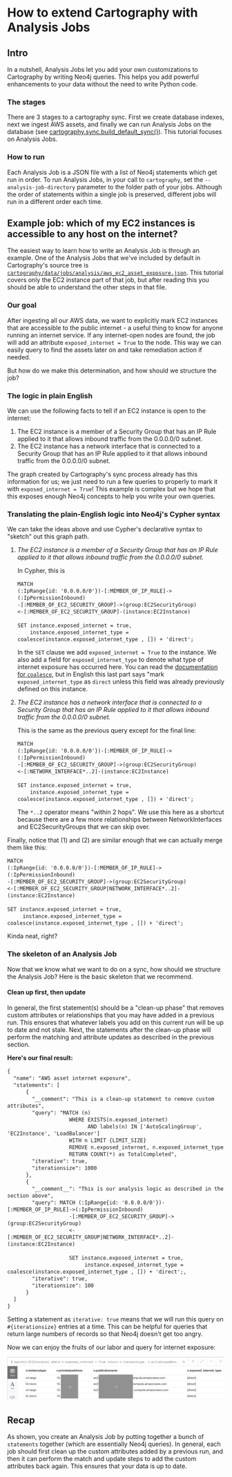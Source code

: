 # How to extend Cartography with Analysis Jobs

## Intro
In a nutshell, Analysis Jobs let you add your own customizations to Cartography by writing Neo4j queries.  This helps you add powerful enhancements to your data without the need to write Python code.

### The stages
There are 3 stages to a cartography sync.  First we create database indexes, next we ingest AWS assets, and finally we can run Analysis Jobs on the database (see [cartography.sync.build\_default\_sync()](https://github.com/lyft/cartography/blob/master/cartography/sync.py)).  This tutorial focuses on Analysis Jobs.

### How to run
Each Analysis Job is a JSON file with a list of Neo4j statements which get run in order.  To run Analysis Jobs, in your call to `cartography`, set the `--analysis-job-directory` parameter to the folder path of your jobs.  Although the order of statements within a single job is preserved, different jobs will run in a different order each time.


## Example job: which of my EC2 instances is accessible to any host on the internet?
The easiest way to learn how to write an Analysis Job is through an example.  One of the Analysis Jobs that we've included by default in Cartography's source tree is [`cartography/data/jobs/analysis/aws_ec2_asset_exposure.json`](https://github.com/lyft/cartography/blob/master/cartography/data/jobs/analysis/aws_ec2_asset_exposure.json).  This tutorial covers only the EC2 instance part of that job, but after reading this you should be able to understand the other steps in that file.

### Our goal
After ingesting all our AWS data, we want to explicitly mark EC2 instances that are accessible to the public internet - a useful thing to know for anyone running an internet service.  If any internet-open nodes are found, the job will add an attribute `exposed_internet = True` to the node.  This way we can easily query to find the assets later on and take remediation action if needed.

But how do we make this determination, and how should we structure the job?


### The logic in plain English
We can use the following facts to tell if an EC2 instance is open to the internet:

1. The EC2 instance is a member of a Security Group that has an IP Rule applied to it that allows inbound traffic from the 0.0.0.0/0 subnet.
2. The EC2 instance has a network interface that is connected to a Security Group that has an IP Rule applied to it that allows inbound traffic from the 0.0.0.0/0 subnet.

The graph created by Cartography's sync process already has this information for us; we just need to run a few queries to properly to mark it with `exposed_internet = True`!  This example is complex but we hope that this exposes enough Neo4j concepts to help you write your own queries.


### Translating the plain-English logic into Neo4j's Cypher syntax
We can take the ideas above and use Cypher's declarative syntax to "sketch" out this graph path.

1. _The EC2 instance is a member of a Security Group that has an IP Rule applied to it that allows inbound traffic from the 0.0.0.0/0 subnet._

	In Cypher, this is 

	```
	MATCH 
	(:IpRange{id: '0.0.0.0/0'})-[:MEMBER_OF_IP_RULE]->(:IpPermissionInbound)
	-[:MEMBER_OF_EC2_SECURITY_GROUP]->(group:EC2SecurityGroup)
	<-[:MEMBER_OF_EC2_SECURITY_GROUP]-(instance:EC2Instance)
	
	SET instance.exposed_internet = true, 
	    instance.exposed_internet_type = coalesce(instance.exposed_internet_type , []) + 'direct';
	```
	In the `SET` clause we add `exposed_internet = True` to the instance.  We also add a field for `exposed_internet_type` to denote what type of internet exposure has occurred here.  You can read the [documentation for `coalesce`](https://neo4j.com/docs/cypher-manual/current/functions/scalar/#functions-coalesce), but in English this last part says "mark `exposed_internet_type` as `direct` unless this field was already previously defined on this instance.
	

2. _The EC2 instance has a network interface that is connected to a Security Group that has an IP Rule applied to it that allows inbound traffic from the 0.0.0.0/0 subnet._

	This is the same as the previous query except for the final line:

	```
	MATCH 
	(:IpRange{id: '0.0.0.0/0'})-[:MEMBER_OF_IP_RULE]->(:IpPermissionInbound)
	-[:MEMBER_OF_EC2_SECURITY_GROUP]->(group:EC2SecurityGroup)
	<-[:NETWORK_INTERFACE*..2]-(instance:EC2Instance)

	SET instance.exposed_internet = true, 
	    instance.exposed_internet_type = coalesce(instance.exposed_internet_type , []) + 'direct';
	```
	
	The `*..2` operator means "within 2 hops".  We use this here as a shortcut because there are a few more relationships between NetworkInterfaces and EC2SecurityGroups that we can skip over.
	
Finally, notice that (1) and (2) are similar enough that we can actually merge them like this:
	
```
MATCH 
(:IpRange{id: '0.0.0.0/0'})-[:MEMBER_OF_IP_RULE]->(:IpPermissionInbound)
-[:MEMBER_OF_EC2_SECURITY_GROUP]->(group:EC2SecurityGroup)
<-[:MEMBER_OF_EC2_SECURITY_GROUP|NETWORK_INTERFACE*..2]-(instance:EC2Instance)

SET instance.exposed_internet = true, 
	 instance.exposed_internet_type = coalesce(instance.exposed_internet_type , []) + 'direct';
```
	
Kinda neat, right?

	
### The skeleton of an Analysis Job
Now that we know what we want to do on a sync, how should we structure the Analysis Job?  Here is the basic skeleton that we recommend.  

#### Clean up first, then update
In general, the first statement(s) should be a "clean-up phase" that removes custom attributes or relationships that you may have added in a previous run.  This ensures that whatever labels you add on this current run will be up to date and not stale.  Next, the statements after the clean-up phase will perform the  matching and attribute updates as described in the previous section.

**Here's our final result:**

```
{
  "name": "AWS asset internet exposure",
  "statements": [
	  {
	    "__comment": "This is a clean-up statement to remove custom attributes",
	    "query": "MATCH (n) 
	    			WHERE EXISTS(n.exposed_internet) 
					      AND labels(n) IN ['AutoScalingGroup', 'EC2Instance', 'LoadBalancer'] 
					WITH n LIMIT {LIMIT_SIZE} 
					REMOVE n.exposed_internet, n.exposed_internet_type 
					RETURN COUNT(*) as TotalCompleted",
	    "iterative": true,
	    "iterationsize": 1000
	  },
	  {
	    "__comment__": "This is our analysis logic as described in the section above",
	    "query": MATCH (:IpRange{id: '0.0.0.0/0'})-[:MEMBER_OF_IP_RULE]->(:IpPermissionInbound)
					-[:MEMBER_OF_EC2_SECURITY_GROUP]->(group:EC2SecurityGroup)
					<-[:MEMBER_OF_EC2_SECURITY_GROUP|NETWORK_INTERFACE*..2]-(instance:EC2Instance)

					SET instance.exposed_internet = true, 
						 instance.exposed_internet_type = coalesce(instance.exposed_internet_type , []) + 'direct';,
	    "iterative": true,
	    "iterationsize": 100
	  }
  ]  
}
```

Setting a statement as `iterative: true` means that we will run this query on `#{iterationsize}` entries at a time.  This can be helpful for queries that return large numbers of records so that Neo4j doesn't get too angry.

Now we can enjoy the fruits of our labor and query for internet exposure:

![internet-exposure-query](images/exposed-internet.png)

## Recap
As shown, you create an Analysis Job by putting together a bunch of `statements` together (which are essentially Neo4j queries).  In general, each job should first clean up the custom attributes added by a previous run, and then it can perform the match and update steps to add the custom attributes back again.  This ensures that your data is up to date.